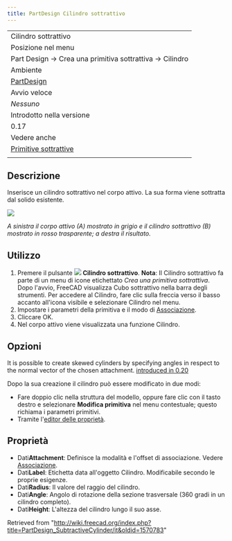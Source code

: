 ```yaml
---
title: PartDesign Cilindro sottrattivo
---
```

|  |
| --- |
| Cilindro sottrattivo |
| Posizione nel menu |
| Part Design → Crea una primitiva sottrattiva → Cilindro |
| Ambiente |
| [PartDesign](/PartDesign_Workbench/it "PartDesign Workbench/it") |
| Avvio veloce |
| *Nessuno* |
| Introdotto nella versione |
| 0.17 |
| Vedere anche |
| [Primitive sottrattive](/PartDesign_CompPrimitiveSubtractive/it "PartDesign CompPrimitiveSubtractive/it") |
|  |

## Descrizione

Inserisce un cilindro sottrattivo nel corpo attivo. La sua forma viene sottratta dal solido esistente.

![](/images/PartDesign_SubtractiveCylinder_example.svg)

*A sinistra il corpo attivo (A) mostrato in grigio e il cilindro sottrattivo (B) mostrato in rosso trasparente; a destra il risultato.*

## Utilizzo

1. Premere il pulsante ![](/images/PartDesign_SubtractiveCylinder.png) **Cilindro sottrattivo**. **Nota**: Il Cilindro sottrattivo fa parte di un menu di icone etichettato *Crea una primitiva sottrattiva*. Dopo l'avvio, FreeCAD visualizza Cubo sottrattivo nella barra degli strumenti. Per accedere al Cilindro, fare clic sulla freccia verso il basso accanto all'icona visibile e selezionare Cilindro nel menu.
2. Impostare i parametri della primitiva e il modo di [Associazione](/Part_EditAttachment/it "Part EditAttachment/it").
3. Cliccare OK.
4. Nel corpo attivo viene visualizzata una funzione Cilindro.

## Opzioni

It is possible to create skewed cylinders by specifying angles in respect to the normal vector of the chosen attachment. [introduced in 0.20](/Release_notes_0.20 "Release notes 0.20")

Dopo la sua creazione il cilindro può essere modificato in due modi:

* Fare doppio clic nella struttura del modello, oppure fare clic con il tasto destro e selezionare **Modifica primitiva** nel menu contestuale; questo richiama i parametri primitivi.
* Tramite l'[editor delle proprietà](/Property_editor/it "Property editor/it").

## Proprietà

* Dati**Attachment**: Definisce la modalità e l'offset di associazione. Vedere [Associazione](/Part_EditAttachment/it "Part EditAttachment/it").
* Dati**Label**: Etichetta data all'oggetto Cilindro. Modificabile secondo le proprie esigenze.
* Dati**Radius**: Il valore del raggio del cilindro.
* Dati**Angle**: Angolo di rotazione della sezione trasversale (360 gradi in un cilindro completo).
* Dati**Height**: L'altezza del cilindro lungo il suo asse.

Retrieved from "<http://wiki.freecad.org/index.php?title=PartDesign_SubtractiveCylinder/it&oldid=1570783>"